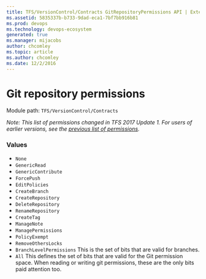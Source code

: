 ```yaml
---
title: TFS/VersionControl/Contracts GitRepositoryPermissions API | Extensions for Azure DevOps Services
ms.assetid: 5835337b-b733-9dad-eca1-7bf7bb916b81
ms.prod: devops
ms.technology: devops-ecosystem
generated: true
ms.manager: mijacobs
author: chcomley
ms.topic: article
ms.author: chcomley
ms.date: 12/2/2016
---
```


# Git repository permissions

Module path: `TFS/VersionControl/Contracts`

*Note: This list of permissions changed in TFS 2017 Update 1. For users of earlier versions, see
the [previous list of permissions](GitRepositoryPermissions-before-2017.md).*

### Values

* `None` 
* `GenericRead` 
* `GenericContribute` 
* `ForcePush`
* `EditPolicies`
* `CreateBranch` 
* `CreateRepository`
* `DeleteRepository`
* `RenameRepository`
* `CreateTag`
* `ManageNote` 
* `ManagePermissions`
* `PolicyExempt` 
* `RemoveOthersLocks`
* `BranchLevelPermissions` This is the set of bits that are valid for branches.  
* `All` This defines the set of bits that are valid for the Git permission space. When reading or writing git permissions, these are the only bits paid attention too.
